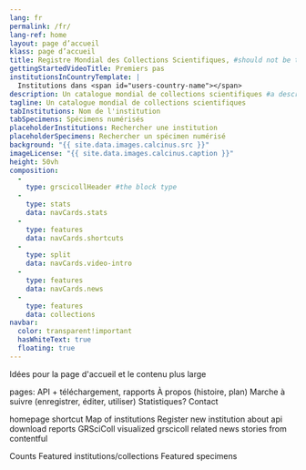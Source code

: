 ```yaml
---
lang: fr
permalink: /fr/
lang-ref: home
layout: page d’accueil
klass: page d’accueil
title: Registre Mondial des Collections Scientifiques, #should not be translated
gettingStartedVideoTitle: Premiers pas
institutionsInCountryTemplate: |
  Institutions dans <span id="users-country-name"></span>
description: Un catalogue mondial de collections scientifiques #a descripton for the head element
tagline: Un catalogue mondial de collections scientifiques
tabInstitutions: Nom de l'institution
tabSpecimens: Spécimens numérisés
placeholderInstitutions: Rechercher une institution
placeholderSpecimens: Rechercher un spécimen numérisé
background: "{{ site.data.images.calcinus.src }}"
imageLicense: "{{ site.data.images.calcinus.caption }}"
height: 50vh
composition:
  - 
    type: grscicollHeader #the block type
  - 
    type: stats
    data: navCards.stats
  - 
    type: features
    data: navCards.shortcuts
  - 
    type: split
    data: navCards.video-intro
  - 
    type: features
    data: navCards.news
  - 
    type: features
    data: collections
navbar:
  color: transparent!important
  hasWhiteText: true
  floating: true
---
```


Idées pour la page d'accueil et le contenu plus large

pages: API + téléchargement, rapports À propos (histoire, plan) Marche à suivre (enregistrer, éditer, utiliser) Statistiques? Contact

homepage shortcut Map of institutions Register new institution about api download reports GRSciColl visualized grscicoll related news stories from contentful

Counts Featured institutions/collections Featured specimens


